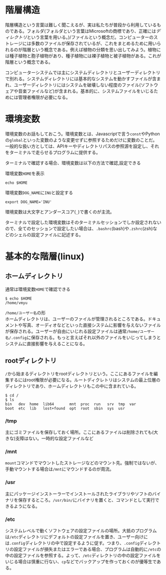 # 階層構造
階層構造という言葉は難しく聞こえるが、実は私たちが普段から利用しているものである。フォルダ(フォルダという言葉はMicrosoftの商標であり、正確には*ディレクトリ*という言葉を用いる。)/ファイルという概念だ。コンピューターのストレージには多数のファイルが保存されているが、これをまとめるために用いられるのが階層という概念である。例えば植物の分類を思い出してみよう。植物には種子植物と胞子植物があり、種子植物には裸子植物と被子植物がある。これが階層という概念である。   

  コンピューターシステムでは主にシステムディレクトリとユーザーディレクトリで別れる。システムディレクトリには基本的なシステムを動かすファイルが含まれ、ユーザーディレクトリにはシステムを破壊しない程度のファイル(ソフトウェアや音楽ファイルなど)が含まれる。基本的に、システムファイルをいじるためには管理者権限が必要になる。
# 環境変数
環境変数のお話もしておこう。環境変数とは、Javascriptで言う`const`やPythonの`global`といった変数のような変更せずに参照するためだけに変数のことだ。一般的な扱い方としては、APIキーやディレクトリパスの参照源を設定し、それをターミナルで走らせるプログラムに提供する。    

ターミナルで確認する場合、環境変数は以下の方法で確認,設定できる    

環境変数`HOME`を表示
```
echo $HOME
```
環境変数`DOG_NAME`に`INU`と設定する   
```
export DOG_NAME='INU'
```
環境変数は大文字とアンダースコア(`_`)で書くのが主流。   

ターミナルで設定した環境変数はそのターミナルセッションでしか設定されないので、全てのセッションで設定したい場合は、`.bashrc`(bash)や`.zshrc`(zsh)などのシェルの設定ファイルに記述する。
# 基本的な階層(linux)
## ホームディレクトリ
通常は環境変数`HOME`で確認できる
```
$ echo $HOME
/home/vmyu
```
`/home/ユーザー名`の形   
ホームディレクトリは、ユーザーのファイルが管理されるところである。ドキュメントや写真、オーディオなどといった直接システムに影響を与えないファイルが保存される。ユーザーが自由にいじれる設定ファイルは通常`/home/ユーザー名/.config`に保存される。もっと言えばそれ以外のファイルをいじってしまうとシステムに直接影響を与えることになる。   

## rootディレクトリ
`/`から始まるディレクトリをrootディレクトリという。ここにあるファイルを編集するにはroot権限が必要になる。ルートディクレトリはシステムの最上位層のディレクトリであり、ホームディレクトリもこの中に含まれている。
```
$ cd /
$ ls
bin   dev  home  lib64       mnt  proc  run   srv  tmp  var
boot  etc  lib   lost+found  opt  root  sbin  sys  usr
```
### /tmp
主にゴミファイルを保存しておく場所。ここにあるファイルは削除されても(大きな)支障はない。一時的な設定ファイルなど
### /mnt
`mount`コマンドでマウントしたストレージなどのマウント先。強制ではないが、手動マウントする場合は`/mnt`にマウンドするのが周流。
### /usr
主にパッケージインストーラーでインストールされたライブラリやソフトのバイナリを保存するところ。`/usr/bin/`にバイナリを置くと、コマンドとして実行できるようになる。
### /etc
システムレベルで動くソフトウェアの設定ファイルの場所。大抵のプログラムは`/etc`ディレクトリにデフォルトの設定ファイルを置き、ユーザー向けには`.config`ディレクトリの中で設定するように促す。つまり、`.config`ディレクトリの設定ファイルが損失またはエラーである場合、プログラムは自動的に`/etc`の中の設定ファイルを参照する。よって、`/etc`ディレクトリの中の設定ファイルをいじる場合は慎重に行ない、`cp`などでバックアップを作っておくのが優等生である。

